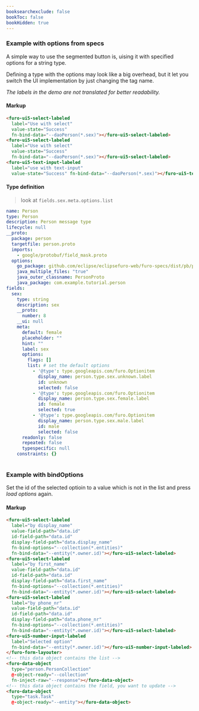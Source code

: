 ```yaml
---
booksearchexclude: false
bookToc: false
bookHidden: true
---
```


### Example with options from specs
A simple way to use the segmented button is, uising it with specified options for a string type.

Defining a type with the options may look like a big overhead, but it let you switch the UI implementation by just changing
the tag name.

*The labels in the demo are not translated for better readability.*

<script type="module" src="/init.js"></script>

<furo-demo-snippet>
<template>
<furo-form-layouter four>
<furo-ui5-select-labeled
  label="Use with select"
  value-state="Success" 
  fn-bind-data="--daoPerson(*.sex)"></furo-ui5-select-labeled>
<furo-ui5-select-labeled
  label="Use with select"
  value-state="Success" 
  fn-bind-data="--daoPerson(*.sex)"></furo-ui5-select-labeled>
<furo-ui5-text-input-labeled
  label="use with text-input"
  value-state="Success" fn-bind-data="--daoPerson(*.sex)"></furo-ui5-text-input-labeled>
</furo-form-layouter>
<furo-data-object type="person.Person" @-object-ready="--daoPerson"></furo-data-object>
</template>
</furo-demo-snippet>

#### Markup
```html
<furo-ui5-select-labeled
  label="Use with select"
  value-state="Success"
  fn-bind-data="--daoPerson(*.sex)"></furo-ui5-select-labeled>
<furo-ui5-select-labeled
  label="Use with select"
  value-state="Success"
  fn-bind-data="--daoPerson(*.sex)"></furo-ui5-select-labeled>
<furo-ui5-text-input-labeled
  label="use with text-input"
  value-state="Success" fn-bind-data="--daoPerson(*.sex)"></furo-ui5-text-input-labeled>
```

#### Type definition
> look at `fields.sex.meta.options.list`
```yaml
name: Person
type: Person
description: Person message type
lifecycle: null
__proto:
  package: person
  targetfile: person.proto
  imports:
    - google/protobuf/field_mask.proto
  options:
    go_package: github.com/eclipse/eclipsefuro-web/furo-specs/dist/pb/person;personpb
    java_multiple_files: "true"
    java_outer_classname: PersonProto
    java_package: com.example.tutorial.person
fields:
  sex:
    type: string
    description: sex
    __proto:
      number: 8
    __ui: null
    meta:
      default: female
      placeholder: ""
      hint: ""
      label: sex
      options:
        flags: []
        list: # set the default options
          - '@type': type.googleapis.com/furo.Optionitem
            display_name: person.type.sex.unknown.label
            id: unknown
            selected: false
          - '@type': type.googleapis.com/furo.Optionitem
            display_name: person.type.sex.female.label
            id: female
            selected: true
          - '@type': type.googleapis.com/furo.Optionitem
            display_name: person.type.sex.male.label
            id: male
            selected: false
      readonly: false
      repeated: false
      typespecific: null
    constraints: {}
    
```



### Example with bindOptions
Set the id of the selected optioin to a value which is not in the list and press *load options* again. 

<furo-demo-snippet>
<template>
<button @-click="--read1">load options</button>
<furo-form-layouter one>
  <furo-ui5-select-labeled
    label="by display_name"
    value-field-path="data.id" 
    id-field-path="data.id" 
    display-field-path="data.display_name" 
    fn-bind-options="--collection(*.entities)" 
    fn-bind-data="--entity(*.owner.id)"></furo-ui5-select-labeled>
  <furo-ui5-select-labeled
    label="by first_name"
    value-field-path="data.id"
    id-field-path="data.id" 
    display-field-path="data.first_name" 
    fn-bind-options="--collection(*.entities)" 
    fn-bind-data="--entity(*.owner.id)"></furo-ui5-select-labeled>
  <furo-ui5-select-labeled 
    label="by phone_nr"
    value-field-path="data.id" 
    id-field-path="data.id" 
    display-field-path="data.phone_nr" 
    fn-bind-options="--collection(*.entities)" 
    fn-bind-data="--entity(*.owner.id)"></furo-ui5-select-labeled>
  <furo-ui5-number-input-labeled 
    label="Selected option" 
    fn-bind-data="--entity(*.owner.id)"></furo-ui5-number-input-labeled>
  </furo-form-layouter>
  <furo-data-object 
    type="person.PersonCollection"
    @-object-ready="--collection" 
    fn-inject-raw="--response"></furo-data-object>
  <furo-data-object 
    type="task.Task"
    @-object-ready="--entity"></furo-data-object>
  <furo-fetch-json
    fn-fetch="--read1"
    src="/mockdata/persons/list.json"
    @-data="--response"
    ></furo-fetch-json>
</template>
</furo-demo-snippet>

#### Markup
```html
<furo-ui5-select-labeled
  label="by display_name"
  value-field-path="data.id"
  id-field-path="data.id"
  display-field-path="data.display_name"
  fn-bind-options="--collection(*.entities)"
  fn-bind-data="--entity(*.owner.id)"></furo-ui5-select-labeled>
<furo-ui5-select-labeled
  label="by first_name"
  value-field-path="data.id"
  id-field-path="data.id"
  display-field-path="data.first_name"
  fn-bind-options="--collection(*.entities)"
  fn-bind-data="--entity(*.owner.id)"></furo-ui5-select-labeled>
<furo-ui5-select-labeled
  label="by phone_nr"
  value-field-path="data.id"
  id-field-path="data.id"
  display-field-path="data.phone_nr"
  fn-bind-options="--collection(*.entities)"
  fn-bind-data="--entity(*.owner.id)"></furo-ui5-select-labeled>
<furo-ui5-number-input-labeled
  label="Selected option"
  fn-bind-data="--entity(*.owner.id)"></furo-ui5-number-input-labeled>
</furo-form-layouter>
<!-- this data object contains the list -->
<furo-data-object
  type="person.PersonCollection"
  @-object-ready="--collection"
  fn-inject-raw="--response"></furo-data-object>
<!-- this data object contains the field, you want to update -->
<furo-data-object
  type="task.Task"
  @-object-ready="--entity"></furo-data-object>
```
